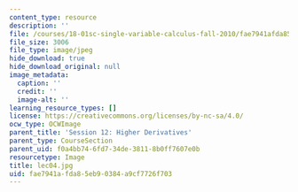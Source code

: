 ```yaml
---
content_type: resource
description: ''
file: /courses/18-01sc-single-variable-calculus-fall-2010/fae7941afda85eb90384a9cf7726f703_lec04.jpg
file_size: 3006
file_type: image/jpeg
hide_download: true
hide_download_original: null
image_metadata:
  caption: ''
  credit: ''
  image-alt: ''
learning_resource_types: []
license: https://creativecommons.org/licenses/by-nc-sa/4.0/
ocw_type: OCWImage
parent_title: 'Session 12: Higher Derivatives'
parent_type: CourseSection
parent_uid: f0a4bb74-6fd7-34de-3811-8b0ff7607e0b
resourcetype: Image
title: lec04.jpg
uid: fae7941a-fda8-5eb9-0384-a9cf7726f703
---
```

